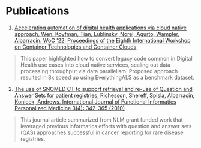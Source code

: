 # Publications

1. [Accelerating automation of digital health applications via cloud native approach, Wen, Koyfman, Tian, Lublinsky, Norel, Agurto, Wampler, Albarracin. WoC '22: Proceedings of the Eighth International Workshop on Container Technologies and Container Clouds](https://research.ibm.com/publications/accelerating-automation-of-digital-health-applications-via-cloud-native-approach)

> This paper highlighted how to convert legacy code common in Digital Health use cases into cloud native services, scaling out data processing throughput via data parallelism. Proposed approach resulted in 8x speed up using EverythingALS as a benchmark dataset.

2. [The use of SNOMED CT to support retrieval and re-use of Question and Answer Sets for patient registries, Richesson, Shereff, Spisla, Albarracin, Konicek, Andrews.  International Journal of Functional Informatics Personalized Medicine 3(4): 342-365 (2010)](https://www.inderscienceonline.com/doi/abs/10.1504/IJFIPM.2010.040214)

> This journal article summarized from NLM grant funded work that leveraged previous informatics efforts with question and answer sets (QAS) approaches successful in cancer reporting for rare disease registries.
